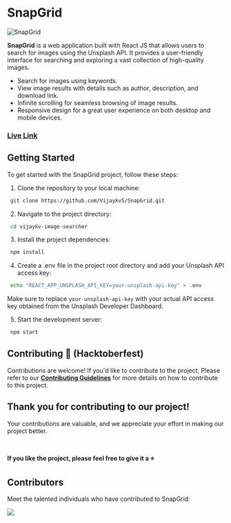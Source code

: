 # SnapGrid

![SnapGrid](https://i.ibb.co/gSSxMS4/Image-1-removebg-preview.png)

**SnapGrid** is a web application built with React JS that allows users to search for images using the Unsplash API. It provides a user-friendly interface for searching and exploring a vast collection of high-quality images.

- Search for images using keywords.
- View image results with details such as author, description, and download link.
- Infinite scrolling for seamless browsing of image results.
- Responsive design for a great user experience on both desktop and mobile devices.

### [Live Link](https://vijaykv-image-searcher.netlify.app/)

## Getting Started

To get started with the SnapGrid project, follow these steps:

1. Clone the repository to your local machine:

```bash
 git clone https://github.com/Vijaykv5/SnapGrid.git
```

2. Navigate to the project directory:

```bash
 cd vijaykv-image-searcher
```

3. Install the project dependencies:

```bash
 npm install
```

4. Create a .env file in the project root directory and add your Unsplash API access key:

```bash
 echo "REACT_APP_UNSPLASH_API_KEY=your-unsplash-api-key" > .env
```

Make sure to replace `your-unsplash-api-key` with your actual API access key obtained from the Unsplash Developer Dashboard.

5. Start the development server:

```bash
 npm start
```

## Contributing 🚀 (Hacktoberfest)

Contributions are welcome! If you'd like to contribute to the project, Please refer to our **[Contributing Guidelines](CONTRIBUTING.md)** for more details on how to contribute to this project.

## Thank you for contributing to our project!

Your contributions are valuable, and we appreciate your effort in making our project better.

 <br>

**If you like the project, please feel free to give it a ⭐️**

## Contributors

Meet the talented individuals who have contributed to SnapGrid:

<a href="https://github.com/Vijaykv5/SnapGrid/graphs/contributors">
 <img src="https://contrib.rocks/image?repo=Vijaykv5/SnapGrid" />
</a>
